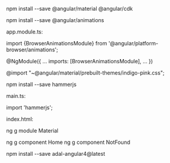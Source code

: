 npm install --save @angular/material @angular/cdk

npm install --save @angular/animations

app.module.ts:

import {BrowserAnimationsModule} from '@angular/platform-browser/animations';

@NgModule({
  ...
  imports: [BrowserAnimationsModule],
  ...
})

@import "~@angular/material/prebuilt-themes/indigo-pink.css";

npm install --save hammerjs

main.ts:

import 'hammerjs';

index.html:

<link href="https://fonts.googleapis.com/icon?family=Material+Icons" rel="stylesheet">





ng g module Material

ng g component Home
ng g component NotFound


npm install --save adal-angular4@latest